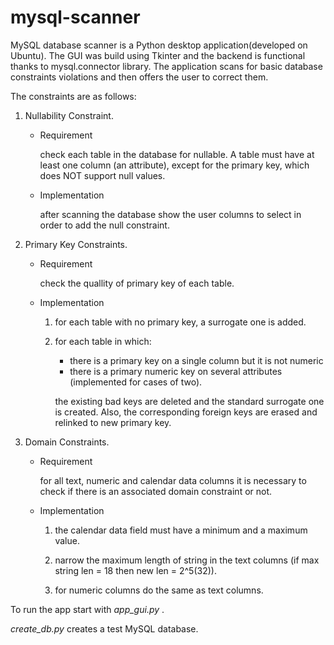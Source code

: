 # mysql-scanner
MySQL database scanner is a Python desktop application(developed on Ubuntu). The GUI was build using Tkinter and the backend is functional thanks to mysql.connector library. The application scans for basic database constraints violations and then offers the user to correct them.

The constraints are as follows:

1. Nullability Constraint.

    * Requirement

        check each table in the database for nullable. A table must have at least one column (an attribute), except for the primary key, which does NOT support null values.

    * Implementation

        after scanning the database show the user columns to select in order to add the null constraint.

2. Primary Key Constraints.

    * Requirement

        check the quallity of primary key of each table.
        
    * Implementation
        1. for each table with no primary key, a surrogate one is added.
        2. for each table in which:
            - there is a primary key on a single column but it is not numeric
            - there is a primary numeric key on several attributes (implemented for cases of two).

            the existing bad keys are deleted and the standard surrogate one is created. Also, the corresponding foreign keys are erased and relinked to new primary key.

3. Domain Constraints.

    * Requirement

        for all text, numeric and calendar data columns it is necessary to check if there is an associated domain constraint or not.
    
    * Implementation

        1. the calendar data field must have a minimum and a maximum value.

        2. narrow the maximum length of string in the text columns (if max string len = 18 then new len = 2^5(32)).

        3. for numeric columns do the same as text columns.


To run the app start with _app_gui.py_ .

_create_db.py_ creates a test MySQL database.

